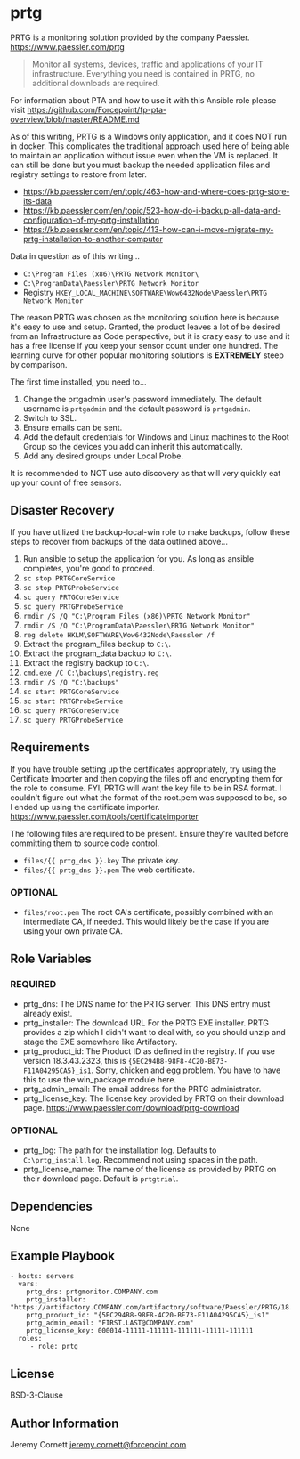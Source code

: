 # prtg

PRTG is a monitoring solution provided by the company Paessler. https://www.paessler.com/prtg

> Monitor all systems, devices, traffic and applications of your IT infrastructure. Everything you need is contained in PRTG, 
> no additional downloads are required.

For information about PTA and how to use it with this Ansible role please visit https://github.com/Forcepoint/fp-pta-overview/blob/master/README.md

As of this writing, PRTG is a Windows only application, and it does NOT run in docker. This complicates the traditional
approach used here of being able to maintain an application without issue even when the VM is replaced. It can still be done
but you must backup the needed application files and registry settings to restore from later.

* https://kb.paessler.com/en/topic/463-how-and-where-does-prtg-store-its-data
* https://kb.paessler.com/en/topic/523-how-do-i-backup-all-data-and-configuration-of-my-prtg-installation
* https://kb.paessler.com/en/topic/413-how-can-i-move-migrate-my-prtg-installation-to-another-computer

Data in question as of this writing...
* `C:\Program Files (x86)\PRTG Network Monitor\`
* `C:\ProgramData\Paessler\PRTG Network Monitor`
* Registry `HKEY_LOCAL_MACHINE\SOFTWARE\Wow6432Node\Paessler\PRTG Network Monitor`

The reason PRTG was chosen as the monitoring solution here is because it's easy to use and setup. Granted,
the product leaves a lot of be desired from an Infrastructure as Code perspective, but it is crazy easy to use
and it has a free license if you keep your sensor count under one hundred. The learning curve for other popular
monitoring solutions is **EXTREMELY** steep by comparison.

The first time installed, you need to...

1. Change the prtgadmin user's password immediately. The default username is `prtgadmin`
and the default password is `prtgadmin`.
1. Switch to SSL.
1. Ensure emails can be sent.
1. Add the default credentials for Windows and Linux machines to the Root Group so the devices you add can 
   inherit this automatically.
1. Add any desired groups under Local Probe.

It is recommended to NOT use auto discovery as that will very quickly eat up your count of free sensors.

## Disaster Recovery

If you have utilized the backup-local-win role to make backups, follow these steps to recover from backups of the data outlined above...

1. Run ansible to setup the application for you. As long as ansible completes, you're good to proceed.
1. `sc stop PRTGCoreService`
1. `sc stop PRTGProbeService`
1. `sc query PRTGCoreService`
1. `sc query PRTGProbeService`
1. `rmdir /S /Q "C:\Program Files (x86)\PRTG Network Monitor"`
1. `rmdir /S /Q "C:\ProgramData\Paessler\PRTG Network Monitor"`
1. `reg delete HKLM\SOFTWARE\Wow6432Node\Paessler /f`
1. Extract the program_files backup to `C:\`.
1. Extract the program_data backup to `C:\`.
1. Extract the registry backup to `C:\`.
1. `cmd.exe /C C:\backups\registry.reg`
1. `rmdir /S /Q "C:\backups"`
1. `sc start PRTGCoreService`
1. `sc start PRTGProbeService`
1. `sc query PRTGCoreService`
1. `sc query PRTGProbeService`

## Requirements

If you have trouble setting up the certificates appropriately, try using the Certificate Importer and then copying
the files off and encrypting them for the role to consume. FYI, PRTG will want the key file to be in RSA format.
I couldn't figure out what the format of the root.pem was supposed to be, so I ended up using the certificate importer. 
https://www.paessler.com/tools/certificateimporter

The following files are required to be present. 
Ensure they're vaulted before committing them to source code control.

* `files/{{ prtg_dns }}.key` The private key.
* `files/{{ prtg_dns }}.pem` The web certificate.

### OPTIONAL

* `files/root.pem` The root CA's certificate, possibly combined with an intermediate CA, if needed.
  This would likely be the case if you are using your own private CA.

## Role Variables

### REQUIRED
* prtg_dns: The DNS name for the PRTG server. This DNS entry must already exist.
* prtg_installer: The download URL For the PRTG EXE installer. 
  PRTG provides a zip which I didn't want to deal with, so you should unzip and 
  stage the EXE somewhere like Artifactory.
* prtg_product_id: The Product ID as defined in the registry. 
  If you use version 18.3.43.2323, this is `{5EC294B8-98F8-4C20-BE73-F11A04295CA5}_is1`.
  Sorry, chicken and egg problem. You have to have this to use the win_package module here.
* prtg_admin_email: The email address for the PRTG administrator.
* prtg_license_key: The license key provided by PRTG on their download page. 
  https://www.paessler.com/download/prtg-download

### OPTIONAL
* prtg_log: The path for the installation log. Defaults to `C:\prtg_install.log`. Recommend not using spaces in the path.
* prtg_license_name: The name of the license as provided by PRTG on their download page. Default is `prtgtrial`.

## Dependencies

None

## Example Playbook

    - hosts: servers
      vars:
        prtg_dns: prtgmonitor.COMPANY.com
        prtg_installer: "https://artifactory.COMPANY.com/artifactory/software/Paessler/PRTG/18.3.43/prtg.zip!/PRTG%20Network%20Monitor%2018.3.43.2323%20Setup%20(Stable).exe"
        prtg_product_id: "{5EC294B8-98F8-4C20-BE73-F11A04295CA5}_is1"
        prtg_admin_email: "FIRST.LAST@COMPANY.com"
        prtg_license_key: 000014-11111-111111-111111-11111-111111
      roles:
         - role: prtg

## License

BSD-3-Clause

## Author Information

Jeremy Cornett <jeremy.cornett@forcepoint.com>
